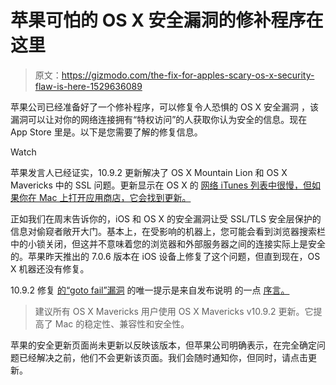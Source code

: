 # 苹果可怕的 OS X 安全漏洞的修补程序在这里

> 原文：<https://gizmodo.com/the-fix-for-apples-scary-os-x-security-flaw-is-here-1529636089>

苹果公司已经准备好了一个修补程序，可以修复令人恐惧的 OS X 安全漏洞 ，该漏洞可以让对你的网络连接拥有“特权访问”的人获取你认为安全的信息。现在 App Store 里是。以下是您需要了解的修复信息。

Watch

苹果发言人已经证实，10.9.2 更新解决了 OS X Mountain Lion 和 OS X Mavericks 中的 SSL 问题。更新显示在 OS X 的 [网络 iTunes 列表中很慢，但如果你在 Mac 上打开应用商店，它会找到更新。](https://itunes.apple.com/us/app/os-x-mavericks/id675248567?mt=12&ls=1&v0=www-osx-upgrade-button)

正如我们在周末告诉你的，iOS 和 OS X 的安全漏洞让受 SSL/TLS 安全层保护的信息对偷窥者敞开大门。基本上，在受影响的机器上，您可能会看到浏览器搜索栏中的小锁关闭，但这并不意味着您的浏览器和外部服务器之间的连接实际上是安全的。苹果昨天推出的 7.0.6 版本在 iOS 设备上修复了这个问题，但直到现在，OS X 机器还没有修复。

10.9.2 修复 [的“goto fail”漏洞](http://bit.ly/1hbADnC) 的唯一提示是来自发布说明 的一点 [序言。](http://support.apple.com/kb/HT6114)

> 建议所有 OS X Mavericks 用户使用 OS X Mavericks v10.9.2 更新。它提高了 Mac 的稳定性、兼容性和安全性。

苹果的安全更新页面尚未更新以反映该版本，但苹果公司明确表示，在完全确定问题已经解决之前，他们不会更新该页面。我们会随时通知你，但同时，请点击更新。